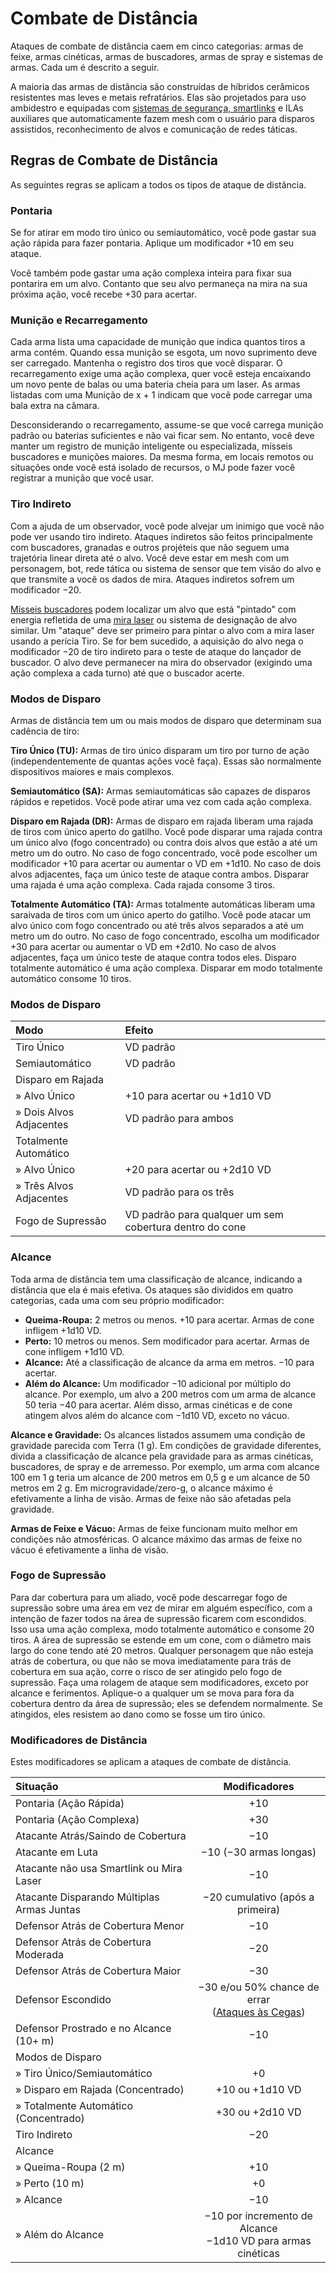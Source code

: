 # Combate de Distância

Ataques de combate de distância caem em cinco categorias: armas de feixe, armas cinéticas, armas de buscadores, armas de spray e sistemas de armas. Cada um é descrito a seguir.

A maioria das armas de distância são construídas de híbridos cerâmicos resistentes mas leves e metais refratários. Elas são projetados para uso ambidestro e equipadas com [sistemas de segurança, smartlinks](../12/13-weapon-accessories.md) e ILAs auxiliares que automaticamente fazem mesh com o usuário para disparos assistidos, reconhecimento de alvos e comunicação de redes táticas.

## Regras de Combate de Distância

As seguintes regras se aplicam a todos os tipos de ataque de distância.

### Pontaria

Se for atirar em modo tiro único ou semiautomático, você pode gastar sua ação rápida para fazer pontaria. Aplique um modificador +10 em seu ataque.

Você também pode gastar uma ação complexa inteira para fixar sua pontarira em um alvo. Contanto que seu alvo permaneça na mira na sua próxima ação, você recebe +30 para acertar.

### Munição e Recarregamento

Cada arma lista uma capacidade de munição que indica quantos tiros a arma contém. Quando essa munição se esgota, um novo suprimento deve ser carregado. Mantenha o registro dos tiros que você disparar. O recarregamento exige uma ação complexa, quer você esteja encaixando um novo pente de balas ou uma bateria cheia para um laser. As armas listadas com uma Munição de x + 1 indicam que você pode carregar uma bala extra na câmara.

Desconsiderando o recarregamento, assume-se que você carrega munição padrão ou baterias suficientes e não vai ficar sem. No entanto, você deve manter um registro de munição inteligente ou especializada, mísseis buscadores e munições maiores. Da mesma forma, em locais remotos ou situações onde você está isolado de recursos, o MJ pode fazer você registrar a munição que você usar.

### Tiro Indireto

Com a ajuda de um observador, você pode alvejar um inimigo que você não pode ver usando tiro indireto. Ataques indiretos são feitos principalmente com buscadores, granadas e outros projéteis que não seguem uma trajetória linear direta até o alvo. Você deve estar em mesh com um personagem, bot, rede tática ou sistema de sensor que tem visão do alvo e que transmite a você os dados de mira. Ataques indiretos sofrem um modificador −20.

[Mísseis buscadores](../12/10-seeker-weapons-and-grenades.md) podem localizar um alvo que está "pintado" com energia refletida de uma [mira laser](../12/13-weapon-accessories.md) ou sistema de designação de alvo similar. Um "ataque" deve ser primeiro para pintar o alvo com a mira laser usando a perícia Tiro. Se for bem sucedido, a aquisição do alvo nega o modificador −20 de tiro indireto para o teste de ataque do lançador de buscador. O alvo deve permanecer na mira do observador (exigindo uma ação complexa a cada turno) até que o buscador acerte.

### Modos de Disparo

Armas de distância tem um ou mais modos de disparo que determinam sua cadência de tiro:

**Tiro Único (TU):** Armas de tiro único disparam um tiro por turno de ação (independentemente de quantas ações você faça). Essas são normalmente dispositivos maiores e mais complexos.

**Semiautomático (SA):** Armas semiautomáticas são capazes de disparos rápidos e repetidos. Você pode atirar uma vez com cada ação complexa.

**Disparo em Rajada (DR):** Armas de disparo em rajada liberam uma rajada de tiros com único aperto do gatilho. Você pode disparar uma rajada contra um único alvo (fogo concentrado) ou contra dois alvos que estão a até um metro um do outro. No caso de fogo concentrado, você pode escolher um modificador +10 para acertar ou aumentar o VD em +1d10. No caso de dois alvos adjacentes, faça um único teste de ataque contra ambos. Disparar uma rajada é uma ação complexa. Cada rajada consome 3 tiros.

**Totalmente Automático (TA):** Armas totalmente automáticas liberam uma saraivada de tiros com um único aperto do gatilho. Você pode atacar um alvo único com fogo concentrado ou até três alvos separados a até um metro um do outro. No caso de fogo concentrado, escolha um modificador +30 para acertar ou aumentar o VD em +2d10. No caso de alvos adjacentes, faça um único teste de ataque contra todos eles. Disparo totalmente automático é uma ação complexa. Disparar em modo totalmente automático consome 10 tiros.

<!-- CLEANED blockquote class="table" -->

### Modos de Disparo

| Modo                                                                                                | Efeito                                                  |
|:--------------------------------------------------------------------------------------------------- |:------------------------------------------------------- |
| Tiro Único                                                                                          | VD padrão                                               |
| Semiautomático                                                                                      | VD padrão                                               |
| Disparo em Rajada                                                                                   |                                                         |
| <!-- CLEANED div class="indent" -->» Alvo Único<!-- CLEANED /div -->          | +10 para acertar ou +1d10&nbsp;VD                       |
| <!-- CLEANED div class="indent" -->» Dois Alvos Adjacentes<!-- CLEANED /div -->   | VD padrão para ambos                                    |
| Totalmente Automático                                                                               |                                                         |
| <!-- CLEANED div class="indent" -->» Alvo Único<!-- CLEANED /div -->          | +20 para acertar ou +2d10&nbsp;VD                       |
| <!-- CLEANED div class="indent" -->» Três Alvos Adjacentes<!-- CLEANED /div --> | VD padrão para os três                                  |
| <!-- CLEANED div class="indent" -->Fogo de Supressão<!-- CLEANED /div -->       | VD padrão para qualquer um sem cobertura dentro do cone |

<!-- CLEANED /blockquote -->

### Alcance

Toda arma de distância tem uma classificação de alcance, indicando a distância que ela é mais efetiva. Os ataques são divididos em quatro categorias, cada uma com seu próprio modificador:

- **Queima-Roupa:** 2 metros ou menos. +10 para acertar. Armas de cone infligem +1d10&nbsp;VD.
- **Perto:** 10 metros ou menos. Sem modificador para acertar. Armas de cone infligem +1d10&nbsp;VD.
- **Alcance:** Até a classificação de alcance da arma em metros. −10 para acertar.
- **Além do Alcance:** Um modificador −10 adicional por múltiplo do alcance. Por exemplo, um alvo a 200 metros com um arma de alcance 50 teria −40 para acertar. Além disso, armas cinéticas e de cone atingem alvos além do alcance com −1d10&nbsp;VD, exceto no vácuo.

**Alcance e Gravidade:** Os alcances listados assumem uma condição de gravidade parecida com Terra (1&nbsp;g). Em condições de gravidade diferentes, divida a classificação de alcance pela gravidade para as armas cinéticas, buscadores, de spray e de arremesso. Por exemplo, um arma com alcance 100 em 1&nbsp;g teria um alcance de 200 metros em 0,5&nbsp;g e um alcance de 50 metros em 2&nbsp;g. Em microgravidade/zero-g, o alcance máximo é efetivamente a linha de visão. Armas de feixe não são afetadas pela gravidade.

**Armas de Feixe e Vácuo:** Armas de feixe funcionam muito melhor em condições não atmosféricas. O alcance máximo das armas de feixe no vácuo é efetivamente a linha de visão.

### Fogo de Supressão

Para dar cobertura para um aliado, você pode descarregar fogo de supressão sobre uma área em vez de mirar em alguém específico, com a intenção de fazer todos na área de supressão ficarem com escondidos. Isso usa uma ação complexa, modo totalmente automático e consome 20 tiros. A área de supressão se estende em um cone, com o diâmetro mais largo do cone tendo até 20 metros. Qualquer personagem que não esteja atrás de cobertura, ou que não se mova imediatamente para trás de cobertura em sua ação, corre o risco de ser atingido pelo fogo de supressão. Faça uma rolagem de ataque sem modificadores, exceto por alcance e ferimentos. Aplique-o a qualquer um se mova para fora da cobertura dentro da área de supressão; eles se defendem normalmente. Se atingidos, eles resistem ao dano como se fosse um tiro único.

<!-- CLEANED blockquote class="table" -->

### Modificadores de Distância

Estes modificadores se aplicam a ataques de combate de distância.

| Situação                                                                                                          |                                             Modificadores                                             |
|:----------------------------------------------------------------------------------------------------------------- |:-----------------------------------------------------------------------------------------------------:|
| Pontaria (Ação Rápida)                                                                                            |                                                  +10                                                  |
| Pontaria (Ação Complexa)                                                                                          |                                                  +30                                                  |
| Atacante Atrás/Saindo de Cobertura                                                                                |                                                  −10                                                  |
| Atacante em Luta                                                                                                  |                                        −10 (−30 armas longas)                                         |
| Atacante não usa Smartlink ou Mira Laser                                                                          |                                                  −10                                                  |
| Atacante Disparando Múltiplas Armas Juntas                                                                        |                                   −20 cumulativo (após a primeira)                                    |
| Defensor Atrás de Cobertura Menor                                                                                 |                                                  −10                                                  |
| Defensor Atrás de Cobertura Moderada                                                                              |                                                  −20                                                  |
| Defensor Atrás de Cobertura Maior                                                                                 |                                                  −30                                                  |
| Defensor Escondido                                                                                                | −30 e/ou 50% chance de errar<br>([Ataques às Cegas](../12/15-special-attacks.md#blind-attacks)) |
| Defensor Prostrado e no Alcance (10+&nbsp;m)                                                                      |                                                  −10                                                  |
| Modos de Disparo                                                                                                  |                                                                                                       |
| <!-- CLEANED div class="indent" -->» Tiro Único/Semiautomático<!-- CLEANED /div -->     |                                                  +0                                                   |
| <!-- CLEANED div class="indent" -->» Disparo em Rajada (Concentrado)<!-- CLEANED /div --> |                                         +10 ou +1d10&nbsp;VD                                          |
| <!-- CLEANED div class="indent" -->» Totalmente Automático (Concentrado)<!-- CLEANED /div -->  |                                         +30 ou +2d10&nbsp;VD                                          |
| Tiro Indireto                                                                                                     |                                                  −20                                                  |
| Alcance                                                                                                           |                                                                                                       |
| <!-- CLEANED div class="indent" -->» Queima-Roupa (2&nbsp;m)<!-- CLEANED /div -->    |                                                  +10                                                  |
| <!-- CLEANED div class="indent" -->» Perto (10&nbsp;m)<!-- CLEANED /div -->         |                                                  +0                                                   |
| <!-- CLEANED div class="indent" -->» Alcance<!-- CLEANED /div -->                     |                                                  −10                                                  |
| <!-- CLEANED div class="indent" -->» Além do Alcance<!-- CLEANED /div -->              |               −10 por incremento de Alcance<br>−1d10&nbsp;VD para armas cinéticas               |

<!-- CLEANED /blockquote -->
